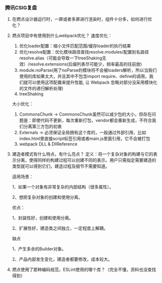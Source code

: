 ### 腾讯CSIG复盘

1. 在燃点设计器运行时，一屏或者多屏进行渲染时，组件十分多，如何进行优化？

2. 燃点项目中有使用到什么webpack优化？
   速度优化：

   1. 优化loader配置：缩小文件匹配范围/缓存loader的执行结果
   2. 优化resolve配置：优化模块路径查找resolve.modules/配置别名路径resolve.alias（可能会导致一下treeShaking无效）/resolve.extensions(后缀列表尽可能少，频率最高的往前放)
   3. module.noParse(用了noParse的模块将不会被loaders解析，所以当我们使用的库如果太大，并且其中不包含import require、define的调用，我们就可以使用这项配置来提升性能, 让 Webpack 忽略对部分没采用模块化的文件的递归解析处理)
   4. treeShaking

   大小优化：

   1. CommonsChunk  -> CommonsChunk虽然可以减少包的大小，但存在问题是：即使代码不更新，每次重新打包，vendor都会重新生成，不符合我们分离第三方包的初衷
   2. Externals -> 必须保证全局拥有这个库的，一般通过外部引用，比如index.html里直接script标签引用或者main.js里面引用，它不会被打包
   3. webpack DLL & DllReference

3. 建造者模式有什么特点，有什么亮点？
   定义：将一个复杂对象的构建与它的表示分离，使得同样的构建过程可以创建不同的表示。用户只需指定需要建造的类型就可以得到它们，建造过程及细节不需要知道。

   适用场景：

   1、如果一个对象有非常复杂的内部结构（很多属性）。

   2、想把复杂对象的创建和使用分离。

   优点：

   1、封装性好，创建和使用分离。

   2、扩展性好，建造类之间独立，一定程度上解耦。

   缺点

   1、产生多余的Builder对象。

   2、产品内部发生变化，建造者都要修改，成本较大。

4. 燃点使用了那种编码规范，ESLint使用的哪个库？（完全不懂，资料也没查找得到）